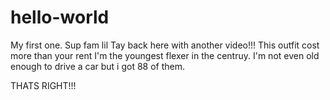 # hello-world
My first one.
Sup fam lil Tay back here with another video!!! This outfit cost more than your rent I'm the youngest flexer in the centruy. I'm not even old enough to drive a car but i got 88 of them.

THATS RIGHT!!!
